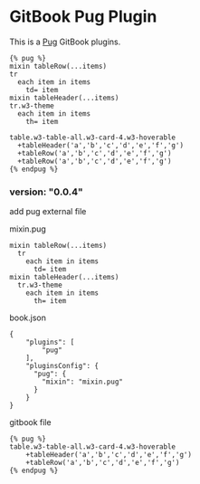 GitBook Pug Plugin
==============

This is a [Pug](http://jade-lang.com/reference) GitBook plugins.
  
  ```
{% pug %}
mixin tableRow(...items)
  tr
    each item in items
      td= item
mixin tableHeader(...items)
  tr.w3-theme
    each item in items
      th= item

table.w3-table-all.w3-card-4.w3-hoverable 
    +tableHeader('a','b','c','d','e','f','g')
    +tableRow('a','b','c','d','e','f','g')
    +tableRow('a','b','c','d','e','f','g')
{% endpug %}
```

### version: "0.0.4"
add pug external file

mixin.pug
```
mixin tableRow(...items)
  tr
    each item in items
      td= item
mixin tableHeader(...items)
  tr.w3-theme
    each item in items
      th= item
```

book.json

```
{
    "plugins": [
        "pug"
    ],
    "pluginsConfig": {
      "pug": {
        "mixin": "mixin.pug"
      }        
    }
}
```

gitbook file

```
{% pug %}
table.w3-table-all.w3-card-4.w3-hoverable 
    +tableHeader('a','b','c','d','e','f','g')
    +tableRow('a','b','c','d','e','f','g')
{% endpug %}
```

